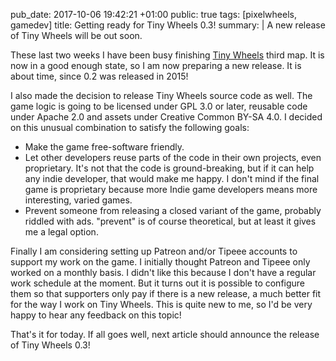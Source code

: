 pub_date: 2017-10-06 19:42:21 +01:00
public: true
tags: [pixelwheels, gamedev]
title: Getting ready for Tiny Wheels 0.3!
summary: |
    A new release of Tiny Wheels will be out soon.

These last two weeks I have been busy finishing [Tiny Wheels][tw] third map. It is now in a good enough state, so I am now preparing a new release. It is about time, since 0.2 was released in 2015!

I also made the decision to release Tiny Wheels source code as well. The game logic is going to be licensed under GPL 3.0 or later, reusable code under Apache 2.0 and assets under Creative Common BY-SA 4.0. I decided on this unusual combination to satisfy the following goals:

- Make the game free-software friendly.
- Let other developers reuse parts of the code in their own projects, even proprietary. It's not that the code is ground-breaking, but if it can help any indie developer, that would make me happy. I don't mind if the final game is proprietary because more Indie game developers means more interesting, varied games.
- Prevent someone from releasing a closed variant of the game, probably riddled with ads. "prevent" is of course theoretical, but at least it gives me a legal option.

Finally I am considering setting up Patreon and/or Tipeee accounts to support my work on the game. I initially thought Patreon and Tipeee only worked on a monthly basis. I didn't like this because I don't have a regular work schedule at the moment. But it turns out it is possible to configure them so that supporters only pay if there is a new release, a much better fit for the way I work on Tiny Wheels. This is quite new to me, so I'd be very happy to hear any feedback on this topic!

That's it for today. If all goes well, next article should announce the release of Tiny Wheels 0.3!

[tw]: /projects/pixelwheels
